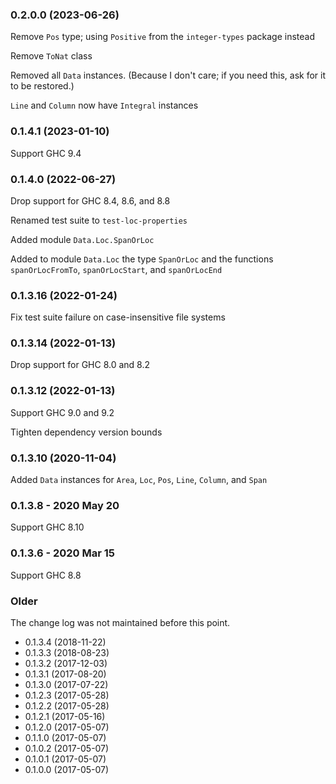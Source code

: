 ### 0.2.0.0 (2023-06-26)

Remove `Pos` type; using `Positive` from the `integer-types` package instead

Remove `ToNat` class

Removed all `Data` instances. (Because I don't care; if you need this, ask
for it to be restored.)

`Line` and `Column` now have `Integral` instances

### 0.1.4.1 (2023-01-10)

Support GHC 9.4

### 0.1.4.0 (2022-06-27)

Drop support for GHC 8.4, 8.6, and 8.8

Renamed test suite to `test-loc-properties`

Added module `Data.Loc.SpanOrLoc`

Added to module `Data.Loc` the type `SpanOrLoc` and the functions
`spanOrLocFromTo`, `spanOrLocStart`, and `spanOrLocEnd`

### 0.1.3.16 (2022-01-24)

Fix test suite failure on case-insensitive file systems

### 0.1.3.14 (2022-01-13)

Drop support for GHC 8.0 and 8.2

### 0.1.3.12 (2022-01-13)

Support GHC 9.0 and 9.2

Tighten dependency version bounds

### 0.1.3.10 (2020-11-04)

Added `Data` instances for `Area`, `Loc`, `Pos`, `Line`, `Column`, and `Span`

### 0.1.3.8 - 2020 May 20

Support GHC 8.10

### 0.1.3.6 - 2020 Mar 15

Support GHC 8.8

### Older

The change log was not maintained before this point.

- 0.1.3.4 (2018-11-22)
- 0.1.3.3 (2018-08-23)
- 0.1.3.2 (2017-12-03)
- 0.1.3.1 (2017-08-20)
- 0.1.3.0 (2017-07-22)
- 0.1.2.3 (2017-05-28)
- 0.1.2.2 (2017-05-28)
- 0.1.2.1 (2017-05-16)
- 0.1.2.0 (2017-05-07)
- 0.1.1.0 (2017-05-07)
- 0.1.0.2 (2017-05-07)
- 0.1.0.1 (2017-05-07)
- 0.1.0.0 (2017-05-07)
